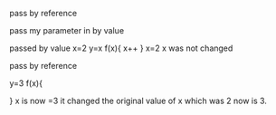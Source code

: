 pass by reference




pass my parameter in by value 

passed by value
x=2
y=x
f(x){
x++
}
x=2 x was not changed


pass by reference

y=3
f(x){

}
x is now =3
it changed the original value of x which was 2 now is 3.

